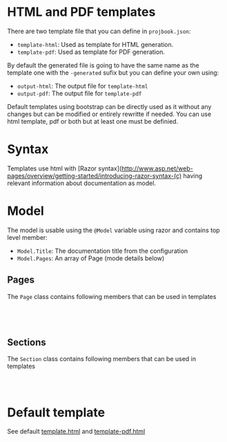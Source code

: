 # HTML and PDF templates
There are two template file that you can define in `projbook.json`:
* `template-html`: Used as template for HTML generation.
* `template-pdf`: Used as template for PDF generation.

By default the generated file is going to have the same name as the template one with the `-generated` sufix but you can define your own using:
* `output-html`: The output file for `template-html`
* `output-pdf`: The output file for `template-pdf`

Default templates using bootstrap can be directly used as it without any changes but can be modified or entirely rewritte if needed.
You can use html template, pdf or both but at least one must be definied.

# Syntax
Templates use html with [Razor syntax](http://www.asp.net/web-pages/overview/getting-started/introducing-razor-syntax-(c) having relevant information about documentation as model.

# Model
The model is usable using the `@Model` variable using razor and contains top level member:
* `Model.Title`: The documentation title from the configuration
* `Model.Pages`: An array of Page (mode details below)

## Pages
The `Page` class contains following members that can be used in templates
```csharp[Projbook/Core/Model/Page.cs] Page.Id
```
```csharp[Projbook/Core/Model/Page.cs] Page.Title
```
```csharp[Projbook/Core/Model/Page.cs] Page.PreSectionContent
```
```csharp[Projbook/Core/Model/Page.cs] Page.Sections
```

## Sections
The `Section` class contains following members that can be used in templates
```csharp[Projbook/Core/Model/Section.cs] Section.Id
```
```csharp[Projbook/Core/Model/Section.cs] Section.Title
```
```csharp[Projbook/Core/Model/Section.cs] Section.Content
```

# Default template
See default [template.html](https://github.com/defrancea/Projbook/blob/master/src/Projbook.Example/template.html) and [template-pdf.html](https://github.com/defrancea/Projbook/blob/master/src/Projbook.Example/template-pdf.html)